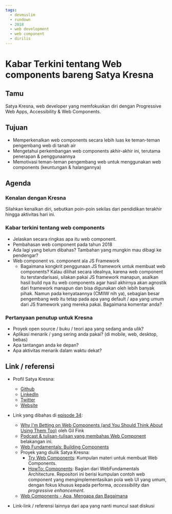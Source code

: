 ```yaml
---
tags:
  - devmuslim
  - rundown
  - 2018
  - web development
  - web component
  - dirilis
---
```


# Kabar Terkini tentang Web components bareng Satya Kresna

## Tamu

Satya Kresna, web developer yang memfokuskan diri dengan Progressive Web Apps, Accessibility & Web Components.

## Tujuan

- Memperkenalkan web components secara lebih luas ke teman-teman pengembang web di tanah air
- Mengetahui perkembangan web components akhir-akhir ini, terutama penerapan & penggunaannya 
- Memotivasi teman-teman pengembang web untuk menggunakan web components (keuntungan & halangannya)

## Agenda

### Kenalan dengan Kresna

Silahkan kenalkan diri, sebutkan poin-poin sekilas dari pendidikan terakhir hingga aktivitas hari ini.

### Kabar terkini tentang web components

- Jelaskan secara ringkas apa itu web component.
- Pembahasan web component pada tahun 2018
- Ada lagi yang belum dibahas? Tambahan yang mungkin mau dibagi ke pendengar?
- Web component vs. component ala JS Framework
  - Bagaimana kongkrit penggunaan JS framework untuk membuat web components? Kalau dilihat secara idealnya, karena web component itu terstandarisasi, silakan pakai JS framework manapun, asalkan hasil build nya itu web components agar hasil akhirnya akan agnostik dari framework manapun dan bisa digunakan oleh lebih banyak pihak. Namun pada kenyataannya (CMIIW nih ya), sebagian besar pengembang web itu tetap pada apa yang default / apa yang umum dari JS framework yang mereka pakai. Bagaimana komentar anda?

### Pertanyaan penutup untuk Kresna

- Proyek open source / buku / teori apa yang sedang anda ulik?
- Aplikasi menarik / yang sering anda pakai? (di mobile, web, desktop, bebas)
- Apa tantangan anda ke depan?
- Apa aktivitas menarik dalam waktu dekat?

## Link / referensi

- Profil Satya Kresna:
  - [Github](https://github.com/satyakresna)
  - [LinkedIn](http://linkedin.com/in/satyakresna)
  - [Twitter](https://twitter.com/_satyakresna)
  - [Website](https://satyakresna.com)
- Link yang dibahas di [episode 34](https://devmuslim.id/episode34):
  - [Why I'm Betting on Web Components (and You Should Think About Using Them Too)](https://medium.com/@gilfink/why-im-betting-on-web-components-and-you-should-think-about-using-them-too-8629396e27a) oleh Gil Fink
  - [Podcast & tulisan-tulisan yang membahas Web Component](https://www.webcomponents.org/community) belakangan ini.
  - [Web Fundamentals: Building Components](https://developers.google.com/web/fundamentals/web-components/)
  - Proyek yang diulik Satya Kresna:
    - [Try Web Components](http://github.com/satyakresna/try-web-components): Kumpulan materi untuk membuat Web Components.
    - [HowTo: Components](https://github.com/GoogleChromeLabs/howto-components): Bagian dari WebFundamentals Architecture. Repositori ini berisi kumpulan contoh web component yang mengimplementasikan pola web UI yang umum, dengan fokus khusus kepada performa, _accessibility_ dan _progressive enhancement_.
  - [Web Components - Apa, Mengapa dan Bagaimana](https://medium.com/wwwid/web-components-apa-mengapa-dan-bagaimana-d23f60951dfa)


- Link-link / referensi lainnya dari apa yang nanti muncul saat diskusi